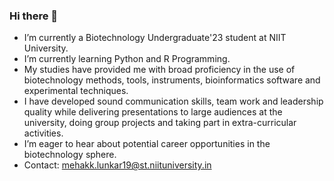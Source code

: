 ### Hi there 👋


- I’m currently a Biotechnology Undergraduate'23 student at NIIT University.
- I’m currently learning Python and R Programming.
- My studies have provided me with broad proficiency in the use of biotechnology methods, tools, instruments, bioinformatics software and experimental techniques. 
- I have developed sound communication skills, team work and leadership quality while delivering presentations to large audiences at the university, doing group projects and taking part in extra-curricular activities.
- I’m eager to hear about potential career opportunities in the biotechnology sphere.
- Contact: mehakk.lunkar19@st.niituniversity.in

